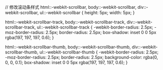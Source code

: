 // 修改滚动条样式
html::-webkit-scrollbar,
body::-webkit-scrollbar,
div::-webkit-scrollbar,
ul::-webkit-scrollbar {
  height: 5px;
  width: 5px;
}

html::-webkit-scrollbar-track,
body::-webkit-scrollbar-track,
div::-webkit-scrollbar-track,
ul::-webkit-scrollbar-track {
  -webkit-border-radius: 2.5px;
  -moz-border-radius: 2.5px;
  border-radius: 2.5px;
  box-shadow: inset 0 0 5px rgba(197, 197, 197, 0.6);
}

html::-webkit-scrollbar-thumb,
body::-webkit-scrollbar-thumb,
div::-webkit-scrollbar-thumb,
ul::-webkit-scrollbar-thumb {
  -webkit-border-radius: 2.5px;
  -moz-border-radius: 2.5px;
  border-radius: 2.5px;
  background-color: rgba(0, 0, 0, 0.1);
  box-shadow: inset 0 0 5px rgba(197, 197, 197, 0.6);
}